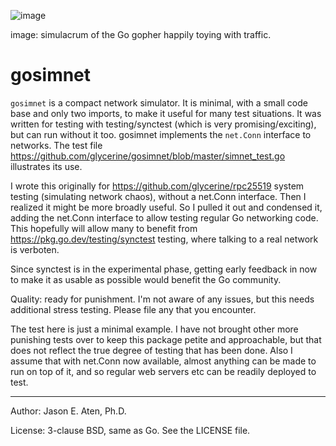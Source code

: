 ![image](https://github.com/user-attachments/assets/d671bf05-5688-4f46-b685-63beb29826ab)

image: simulacrum of the Go gopher happily toying with traffic.

gosimnet
========

`gosimnet` is a compact network simulator. It is minimal,
with a small code base and only two imports, to make
it useful for many test situations. It was written for testing with 
testing/synctest (which is very promising/exciting), but
can run without it too. gosimnet implements the `net.Conn`
interface to networks. The test file
https://github.com/glycerine/gosimnet/blob/master/simnet_test.go
illustrates its use.

I wrote this originally for https://github.com/glycerine/rpc25519 
system testing (simulating network chaos), without
a net.Conn interface. Then I realized it might 
be more broadly useful. So I pulled it out and condensed it, adding
the net.Conn interface to allow testing regular Go networking
code. This hopefully will allow many to benefit
from https://pkg.go.dev/testing/synctest testing,
where talking to a real network is verboten.

Since synctest is in the experimental phase, 
getting early feedback in now to make it as
usable as possible would benefit the Go community.

Quality: ready for punishment. I'm not aware of any issues,
but this needs additional stress testing.
Please file any that you encounter.

The test here is just a minimal example. I have
not brought other more punishing tests over 
to keep this package petite and approachable, but that does
not reflect the true degree of testing that
has been done. Also I assume that with net.Conn
now available, almost anything can be made
to run on top of it, and so regular web servers
etc can be readily deployed to test.

---
Author: Jason E. Aten, Ph.D.

License: 3-clause BSD, same as Go. See the LICENSE file.
